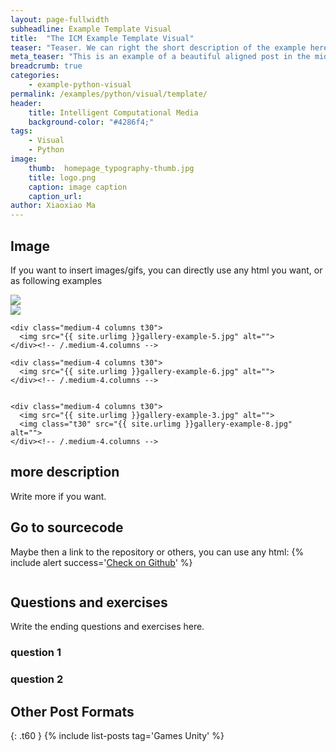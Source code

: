 ```yaml
---
layout: page-fullwidth
subheadline: Example Template Visual
title:  "The ICM Example Template Visual"
teaser: "Teaser. We can right the short description of the example here. It is shown below the title in the post and in the short description of the list of posts page."
meta_teaser: "This is an example of a beautiful aligned post in the middle. There is no sidebar to distract the reader. The difference to the Page-Template is, that you find meta-information at the bottom of the post."
breadcrumb: true
categories:
    - example-python-visual
permalink: /examples/python/visual/template/
header:
    title: Intelligent Computational Media
    background-color: "#4286f4;"
tags:
    - Visual
    - Python
image:
    thumb:  homepage_typography-thumb.jpg
    title: logo.png
    caption: image caption
    caption_url: 
author: Xiaoxiao Ma
---
```

## Image
If you want to insert images/gifs, you can directly use any html you want, or as following examples
<div class="row">
  <div class="large-12 columns t30">
      <img src="http://placehold.it/470x264/6b6351/e1dcd7&amp;text=Width+470+Pixel">
  </div>
  <div class="large-12 columns t30">
      <img src="http://placehold.it/470x264/e05a10/e1e75e&amp;text=Width+470+Pixel">
  </div>
</div>
<div class="row">
    <div class="medium-4 columns t30">
    <img src="{{ site.urlimg }}gallery-example-4.jpg" alt="">
    </div><!-- /.medium-4.columns -->

    <div class="medium-4 columns t30">
      <img src="{{ site.urlimg }}gallery-example-5.jpg" alt="">
    </div><!-- /.medium-4.columns -->

    <div class="medium-4 columns t30">
      <img src="{{ site.urlimg }}gallery-example-6.jpg" alt="">
    </div><!-- /.medium-4.columns -->

</div><!-- /.row -->


<div class="row">
    <div class="medium-8 columns t30">
    <img src="{{ site.urlimg }}gallery-example-7.jpg" alt="">
    </div><!-- /.medium-8.columns -->

    <div class="medium-4 columns t30">
      <img src="{{ site.urlimg }}gallery-example-3.jpg" alt="">
      <img class="t30" src="{{ site.urlimg }}gallery-example-8.jpg" alt="">
    </div><!-- /.medium-4.columns -->

</div><!-- /.row -->

## more description
Write more if you want.

## Go to sourcecode
Maybe then a link to the repository or others, you can use any html:
{% include alert success='<a href="https://github.com/tcmxx/UnityTensorflowKeras">Check on Github</a>' %}
<div class="row">
    <div class="medium-4 columns t30">
      <a href="https://github.com/tcmxx/UnityTensorflowKeras"><img src="{{ site.urlimg }}gallery-example-5.jpg" alt=""></a>
    </div><!-- /.medium-4.columns -->

</div><!-- /.row -->

## Questions and exercises
Write the ending questions and exercises here.
### question 1
### question 2

## Other Post Formats
{: .t60 }
{% include list-posts tag='Games Unity' %}

